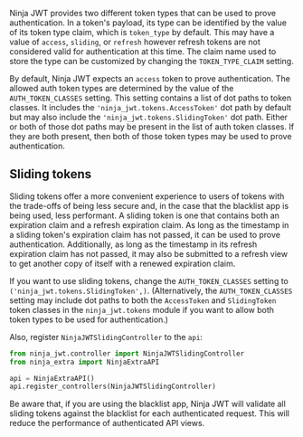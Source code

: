 
Ninja JWT provides two different token types that can be used to prove
authentication. In a token's payload, its type can be identified by the
value of its token type claim, which is `token_type` by default. This
may have a value of `access`, `sliding`, or `refresh` however
refresh tokens are not considered valid for authentication at this time.
The claim name used to store the type can be customized by changing the
`TOKEN_TYPE_CLAIM` setting.

By default, Ninja JWT expects an `access` token to prove
authentication. The allowed auth token types are determined by the value
of the `AUTH_TOKEN_CLASSES` setting. This setting contains a list of dot
paths to token classes. It includes the `'ninja_jwt.tokens.AccessToken'`
dot path by default but may also include the
`'ninja_jwt.tokens.SlidingToken'` dot path. Either or both of those dot
paths may be present in the list of auth token classes. If they are both
present, then both of those token types may be used to prove
authentication.

## Sliding tokens

Sliding tokens offer a more convenient experience to users of tokens
with the trade-offs of being less secure and, in the case that the
blacklist app is being used, less performant. A sliding token is one
that contains both an expiration claim and a refresh expiration claim.
As long as the timestamp in a sliding token\'s expiration claim has not
passed, it can be used to prove authentication. Additionally, as long as
the timestamp in its refresh expiration claim has not passed, it may
also be submitted to a refresh view to get another copy of itself with a
renewed expiration claim.

If you want to use sliding tokens, change the `AUTH_TOKEN_CLASSES`
setting to `('ninja_jwt.tokens.SlidingToken',)`. (Alternatively, the
`AUTH_TOKEN_CLASSES` setting may include dot paths to both the
`AccessToken` and `SlidingToken` token classes in the `ninja_jwt.tokens`
module if you want to allow both token types to be used for
authentication.)

Also, register `NinjaJWTSlidingController` to the `api`:
```python
from ninja_jwt.controller import NinjaJWTSlidingController
from ninja_extra import NinjaExtraAPI

api = NinjaExtraAPI()
api.register_controllers(NinjaJWTSlidingController)

```

Be aware that, if you are using the blacklist app, Ninja JWT will
validate all sliding tokens against the blacklist for each authenticated
request. This will reduce the performance of authenticated API views.
